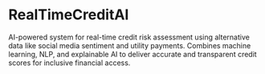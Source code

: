 # RealTimeCreditAI
AI-powered system for real-time credit risk assessment using alternative data like social media sentiment and utility payments. Combines machine learning, NLP, and explainable AI to deliver accurate and transparent credit scores for inclusive financial access.

